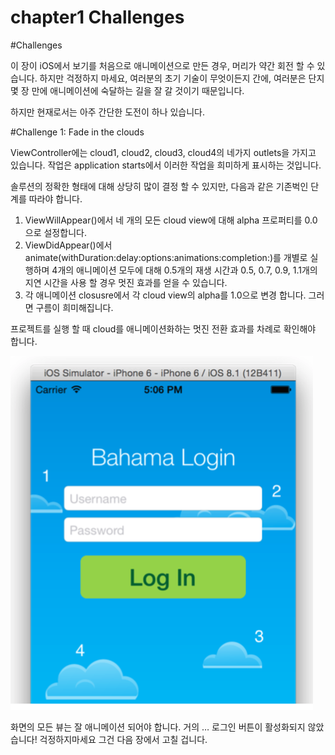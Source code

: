 # chapter1 Challenges

#Challenges

이 장이 iOS에서 보기를 처음으로 애니메이션으로 만든 경우, 머리가 약간 회전 할 수 있습니다. 하지만 걱정하지 마세요, 여러분의 초기 기술이 무엇이든지 간에, 여러분은 단지 몇 장 만에 애니메이션에 숙달하는 길을 잘 갈 것이기 때문입니다.

하지만 현재로서는 아주 간단한 도전이 하나 있습니다.

#Challenge 1: Fade in the clouds

ViewController에는 cloud1, cloud2, cloud3, cloud4의 네가지 outlets을 가지고 있습니다. 작업은 application starts에서 이러한 작업을 희미하게 표시하는 것입니다.

솔루션의 정확한 형태에 대해 상당히 많이 결정 할 수 있지만, 다음과 같은 기존벅인 단계를 따라야 합니다.

1. ViewWillAppear()에서 네 개의 모든 cloud view에 대해 alpha 프로퍼티를 0.0으로 설정합니다.
2. ViewDidAppear()에서 animate(withDuration:delay:options:animations:completion:)를 개별로 실행하며 4개의 애니메이션 모두에 대해 0.5개의 재생 시간과 0.5, 0.7, 0.9, 1.1개의 지연 시간을 사용 할 경우 멋진 효과를 얻을 수 있습니다.
3. 각 애니메이션 closusre에서 각 cloud view의 alpha를 1.0으로 변경 합니다. 그러면 구름이 희미해집니다.

프로젝트를 실행 할 때 cloud를 애니메이션화하는 멋진 전환 효과를 차례로 확인해야 합니다.

![](./img/img_1.png)

화면의 모든 뷰는 잘 애니메이션 되어야 합니다. 거의 … 로그인 버튼이 활성화되지 않았습니다! 걱정하지마세요 그건 다음 장에서 고칠 겁니다.
